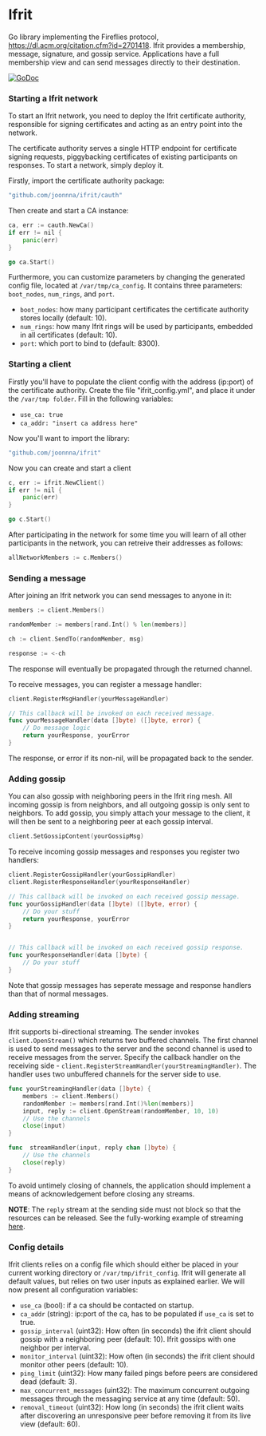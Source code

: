 # Ifrit
Go library implementing the Fireflies protocol, https://dl.acm.org/citation.cfm?id=2701418.
Ifrit provides a membership, message, signature, and gossip service.
Applications have a full membership view and can send messages directly to their destination.

[![GoDoc](https://godoc.org/github.com/joonnna/ifrit?status.svg)](https://godoc.org/github.com/joonnna/ifrit)

### Starting a Ifrit network
To start an Ifrit network, you need to deploy the Ifrit certificate authority, responsible for signing certificates and acting as an entry point into the network.

The certificate authority serves a single HTTP endpoint for certificate signing requests, piggybacking certificates of existing participants on responses.
To start a network, simply deploy it.

Firstly, import the certificate authority package:
```go
"github.com/joonnna/ifrit/cauth"
```
Then create and start a CA instance:
```go
ca, err := cauth.NewCa()
if err != nil {
    panic(err)
}

go ca.Start()

```

Furthermore, you can customize parameters by changing the generated config file, located at ``/var/tmp/ca_config``.
It contains three parameters: ``boot_nodes``, ``num_rings``, and ``port``.
- ``boot_nodes``: how many participant certificates the certificate authority stores locally (default: 10).
- ``num_rings``: how many Ifrit rings will be used by participants, embedded in all certificates (default: 10).
- ``port``: which port to bind to (default: 8300).




### Starting a client
Firstly you'll have to populate the client config with the address (ip:port) of the certificate authority.
Create the file "ifrit_config.yml", and place it under the ``/var/tmp folder``.
Fill in the following variables:
- ``use_ca: true``
- ``ca_addr: "insert ca address here"``


Now you'll want to import the library:
```go
"github.com/joonnna/ifrit"
```
Now you can create and start a client
```go
c, err := ifrit.NewClient()
if err != nil {
    panic(err)
}

go c.Start()

```
After participating in the network for some time you will learn of all other participants in the network, you can retreive their addresses as follows:
```go
allNetworkMembers := c.Members()
```


### Sending a message
After joining an Ifrit network you can send messages to anyone in it:

```go
members := client.Members()

randomMember := members[rand.Int() % len(members)]

ch := client.SendTo(randomMember, msg)

response := <-ch
```
The response will eventually be propagated through the returned channel.


To receive messages, you can register a message handler:
```go
client.RegisterMsgHandler(yourMessageHandler)

// This callback will be invoked on each received message.
func yourMessageHandler(data []byte) ([]byte, error) {
    // Do message logic
    return yourResponse, yourError
}
```
The response, or error if its non-nil, will be propagated back to the sender.


### Adding gossip
You can also gossip with neighboring peers in the Ifrit ring mesh. All incoming gossip is from neighbors, and all outgoing gossip is only sent to neighbors.
To add gossip, you simply attach your message to the client, it will then be sent to a neighboring peer at each gossip interval.
```go
client.SetGossipContent(yourGossipMsg)
```
To receive incoming gossip messages and responses you register two handlers:
```go
client.RegisterGossipHandler(yourGossipHandler)
client.RegisterResponseHandler(yourResponseHandler)

// This callback will be invoked on each received gossip message.
func yourGossipHandler(data []byte) ([]byte, error) {
    // Do your stuff
    return yourResponse, yourError
}


// This callback will be invoked on each received gossip response.
func yourResponseHandler(data []byte) {
    // Do your stuff
}
```
Note that gossip messages has seperate message and response handlers than that of normal messages.

### Adding streaming
Ifrit supports bi-directional streaming. The sender invokes ``client.OpenStream()`` which returns two buffered channels. The first channel is used to send messages to the server and the second channel is used to receive messages from the server. Specify the callback handler on the receiving side - ``client.RegisterStreamHandler(yourStreamingHandler)``. The handler uses two unbuffered channels for the server side to use.
```go
func yourStreamingHandler(data []byte) {
    members := client.Members()
    randomMember := members[rand.Int()%len(members)]
    input, reply := client.OpenStream(randomMember, 10, 10)
    // Use the channels
    close(input)
}

func  streamHandler(input, reply chan []byte) {
    // Use the channels
    close(reply)
}
```
To avoid untimely closing of channels, the application should implement a means of acknowledgement before closing any streams. 

**NOTE**: The ``reply`` stream at the sending side must not block so that the resources can be released. See the fully-working example of streaming [here](https://github.com/joonnna/ifrit/blob/master/_examples/stream/streamingExample.go).

### Config details
Ifrit clients relies on a config file which should either be placed in your current working directory or  ``/var/tmp/ifrit_config``.
Ifrit will generate all default values, but relies on two user inputs as explained earlier.
We will now present all configuration variables:
- ``use_ca`` (bool): if a ca should be contacted on startup.
- ``ca_addr`` (string): ip:port of the ca, has to be populated if ``use_ca`` is set to true.
- ``gossip_interval`` (uint32): How often (in seconds) the ifrit client should gossip with a neighboring peer (default: 10). Ifrit gossips with one neighbor per interval.
- ``monitor_interval`` (uint32): How often (in seconds) the ifrit client should monitor other peers (default: 10).
- ``ping_limit`` (uint32): How many failed pings before peers are considered dead (default: 3).
- ``max_concurrent_messages`` (uint32): The maximum concurrent outgoing messages through the messaging service at any time (default: 50).
- ``removal_timeout`` (uint32): How long (in seconds) the ifrit client waits after discovering an unresponsive peer before removing it from its live view (default: 60).
